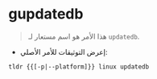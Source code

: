 # gupdatedb

> هذا الأمر هو اسم مستعار لـ `updatedb`.

- إعرض التوثيقات للأمر الأصلي:

`tldr {{[-p|--platform]}} linux updatedb`
